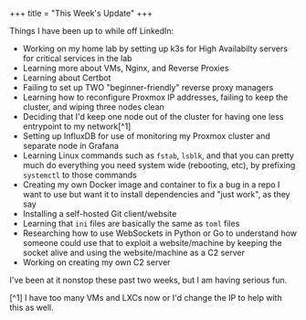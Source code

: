 +++
title = "This Week's Update"
+++


Things I have been up to while off LinkedIn:

- Working on my home lab by setting up k3s for High Availabilty servers for critical services in the lab
- Learning more about VMs, Nginx, and Reverse Proxies
- Learning about Certbot
- Failing to set up TWO "beginner-friendly" reverse proxy managers
- Learning how to reconfigure Proxmox IP addresses, failing to keep the cluster, and wiping three nodes clean
- Deciding that I'd keep one node out of the cluster for having one less entrypoint to my network[^1]
- Setting up InfluxDB for use of monitoring my Proxmox cluster and separate node in Grafana
- Learning Linux commands such as `fstab`, `lsblk`, and that you can pretty much do everything you need system wide (rebooting, etc), by prefixing `systemctl` to those commands
- Creating my own Docker image and container to fix a bug in a repo I want to use but want it to install dependencies and "just work", as they say
- Installing a self-hosted Git client/website
- Learning that `ini` files are basically the same as `toml` files
- Researching how to use WebSockets in Python or Go to understand how someone could use that to exploit a website/machine by keeping the socket alive and using the website/machine as a C2 server
- Working on creating my own C2 server

I've been at it nonstop these past two weeks, but I am having serious fun.






[^1] I have too many VMs and LXCs now or I'd change the IP to help with this as well.